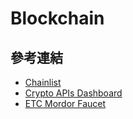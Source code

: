 # Blockchain

## 參考連結

* [Chainlist](https://chainlist.org/)
* [Crypto APIs Dashboard](https://my.cryptoapis.io/)
* [ETC Mordor Faucet](https://easy.hebeswap.com/#/faucet)
